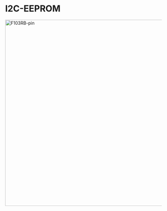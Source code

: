 # I2C-EEPROM

<img width="600" height="600" alt="F103RB-pin" src="https://github.com/user-attachments/assets/45bb557f-9517-419d-b45c-81a92869bac0" />
<br>

```c

```

```c

```

```c

```

```c

```

```c

```

```c

```

```c

```

```c

```

